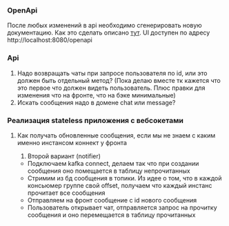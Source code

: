 ### OpenApi

После любых изменений в api необходимо сгенерировать новую документацию.
Как это сделать
описано [тут](https://www.jetbrains.com/help/idea/ktor.html?_gl=1*gcbjc2*_ga*MTc0OTM3OTczNi4xNjk1MDI4OTE0*_ga_9J976DJZ68*MTY5NTg0Mzc0OC4xNS4xLjE2OTU4NDM4MTkuNTAuMC4w&_ga=2.8532853.1135182488.1695843749-1749379736.1695028914#openapi).
UI доступен по адресу http://localhost:8080/openapi

### Api

1. Надо возвращать чаты при запросе пользователя по id, или это должен быть отдельный метод? (Пока делаю вместе тк
   кажется что это первое что должен видеть пользователь. Плюс правки для изменения что на фронте, что на бэке
   минимальные)
2. Искать сообщения надо в домене chat или message?

### Реализация stateless приложения с вебсокетами

1. Как получать обновленные сообщения, если мы не знаем с каким именно инстансом коннект у фронта

   1. Второй вариант (notifier)

   - Подключаем kafka connect, делаем так что при создании сообщения оно помещается в таблицу непрочитанных
   - Стримим из бд сообщения в топики. Из идее о том, что в каждой консьюмер группе свой offset, получаем что каждый инстанс прочитает все сообщения
   - Отправляем на фронт сообщение с id нового сообщения
   - Пользователь открывает чат, отправляется запрос на прочитку сообщения и оно перемещается в таблицу прочитанных
